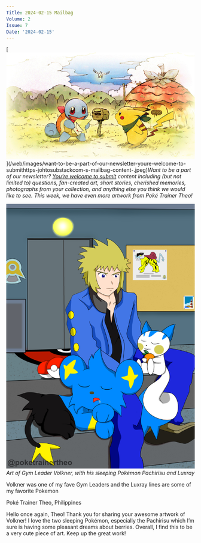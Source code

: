 ```yaml
---
Title: 2024-02-15 Mailbag
Volume: 2
Issue: 7
Date: '2024-02-15'
---
```



[![Want to be a part of our newsletter? [You’re welcome to submit](https://johto.substack.com/s/mailbag) content including (but not limited to) questions, fan-created art, short stories, cherished memories, photographs from your collection, and anything else you think we would like to see. This week, we have even more artwork from Poké Trainer Theo!](/web/images/want-to-be-a-part-of-our-newsletter-youre-welcome-to-submithttps-johtosubstackcom-s-mailbag-content-.jpeg)](/web/images/want-to-be-a-part-of-our-newsletter-youre-welcome-to-submithttps-johtosubstackcom-s-mailbag-content-.jpeg)*Want to be a part of our newsletter? [You’re welcome to submit](https://johto.substack.com/s/mailbag) content including (but not limited to) questions, fan-created art, short stories, cherished memories, photographs from your collection, and anything else you think we would like to see. This week, we have even more artwork from Poké Trainer Theo!*





[![Art of Gym Leader Volkner, with his sleeping Pokémon Pachirisu and Luxray](/web/images/art-of-gym-leader-volkner-with-his-sleeping-pokemon-pachirisu-and-luxray.png)](/web/images/art-of-gym-leader-volkner-with-his-sleeping-pokemon-pachirisu-and-luxray.png)*Art of Gym Leader Volkner, with his sleeping Pokémon Pachirisu and Luxray*



Volkner was one of my fave Gym Leaders and the Luxray lines are some of my favorite Pokemon

Poké Trainer Theo, Philippines

Hello once again, Theo! Thank you for sharing your awesome artwork of Volkner! I love the two sleeping Pokémon, especially the Pachirisu which I’m sure is having some pleasant dreams about berries. Overall, I find this to be a very cute piece of art. Keep up the great work!